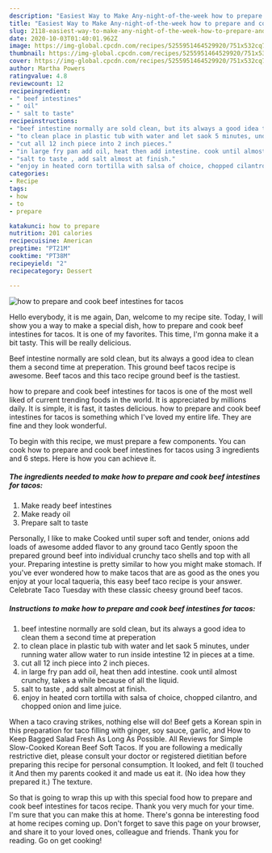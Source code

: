 ```yaml
---
description: "Easiest Way to Make Any-night-of-the-week how to prepare and cook beef intestines for tacos"
title: "Easiest Way to Make Any-night-of-the-week how to prepare and cook beef intestines for tacos"
slug: 2118-easiest-way-to-make-any-night-of-the-week-how-to-prepare-and-cook-beef-intestines-for-tacos
date: 2020-10-03T01:40:01.962Z
image: https://img-global.cpcdn.com/recipes/5255951464529920/751x532cq70/how-to-prepare-and-cook-beef-intestines-for-tacos-recipe-main-photo.jpg
thumbnail: https://img-global.cpcdn.com/recipes/5255951464529920/751x532cq70/how-to-prepare-and-cook-beef-intestines-for-tacos-recipe-main-photo.jpg
cover: https://img-global.cpcdn.com/recipes/5255951464529920/751x532cq70/how-to-prepare-and-cook-beef-intestines-for-tacos-recipe-main-photo.jpg
author: Martha Powers
ratingvalue: 4.8
reviewcount: 12
recipeingredient:
- " beef intestines"
- " oil"
- " salt to taste"
recipeinstructions:
- "beef intestine normally are sold clean, but its always a good idea to clean them a second time at preperation"
- "to clean place in plastic tub with water and let saok 5 minutes, under running water allow water to run inside intestine 12 in pieces at a time."
- "cut all 12 inch piece into 2 inch pieces."
- "in large fry pan add oil, heat then add intestine. cook until almost crunchy, takes a while because of all the liquid."
- "salt to taste , add salt almost at finish."
- "enjoy in heated corn tortilla with salsa of choice, chopped cilantro,  and chopped onion and lime juice."
categories:
- Recipe
tags:
- how
- to
- prepare

katakunci: how to prepare 
nutrition: 201 calories
recipecuisine: American
preptime: "PT21M"
cooktime: "PT38M"
recipeyield: "2"
recipecategory: Dessert

---
```



![how to prepare and cook beef intestines for tacos](https://img-global.cpcdn.com/recipes/5255951464529920/751x532cq70/how-to-prepare-and-cook-beef-intestines-for-tacos-recipe-main-photo.jpg)

Hello everybody, it is me again, Dan, welcome to my recipe site. Today, I will show you a way to make a special dish, how to prepare and cook beef intestines for tacos. It is one of my favorites. This time, I'm gonna make it a bit tasty. This will be really delicious.

Beef intestine normally are sold clean, but its always a good idea to clean them a second time at preperation. This ground beef tacos recipe is awesome. Beef tacos and this taco recipe ground beef is the tastiest.

how to prepare and cook beef intestines for tacos is one of the most well liked of current trending foods in the world. It is appreciated by millions daily. It is simple, it is fast, it tastes delicious. how to prepare and cook beef intestines for tacos is something which I've loved my entire life. They are fine and they look wonderful.


To begin with this recipe, we must prepare a few components. You can cook how to prepare and cook beef intestines for tacos using 3 ingredients and 6 steps. Here is how you can achieve it.

<!--inarticleads1-->

##### The ingredients needed to make how to prepare and cook beef intestines for tacos:

1. Make ready  beef intestines
1. Make ready  oil
1. Prepare  salt to taste


Personally, I like to make Cooked until super soft and tender, onions add loads of awesome added flavor to any ground taco Gently spoon the prepared ground beef into individual crunchy taco shells and top with all your. Preparing intestine is pretty similar to how you might make stomach. If you&#39;ve ever wondered how to make tacos that are as good as the ones you enjoy at your local taqueria, this easy beef taco recipe is your answer. Celebrate Taco Tuesday with these classic cheesy ground beef tacos. 

<!--inarticleads2-->

##### Instructions to make how to prepare and cook beef intestines for tacos:

1. beef intestine normally are sold clean, but its always a good idea to clean them a second time at preperation
1. to clean place in plastic tub with water and let saok 5 minutes, under running water allow water to run inside intestine 12 in pieces at a time.
1. cut all 12 inch piece into 2 inch pieces.
1. in large fry pan add oil, heat then add intestine. cook until almost crunchy, takes a while because of all the liquid.
1. salt to taste , add salt almost at finish.
1. enjoy in heated corn tortilla with salsa of choice, chopped cilantro,  and chopped onion and lime juice.


When a taco craving strikes, nothing else will do! Beef gets a Korean spin in this preparation for taco filling with ginger, soy sauce, garlic, and How to Keep Bagged Salad Fresh As Long As Possible. All Reviews for Simple Slow-Cooked Korean Beef Soft Tacos. If you are following a medically restrictive diet, please consult your doctor or registered dietitian before preparing this recipe for personal consumption. It looked, and felt (I touched it And then my parents cooked it and made us eat it. (No idea how they prepared it.) The texture. 

So that is going to wrap this up with this special food how to prepare and cook beef intestines for tacos recipe. Thank you very much for your time. I'm sure that you can make this at home. There's gonna be interesting food at home recipes coming up. Don't forget to save this page on your browser, and share it to your loved ones, colleague and friends. Thank you for reading. Go on get cooking!
